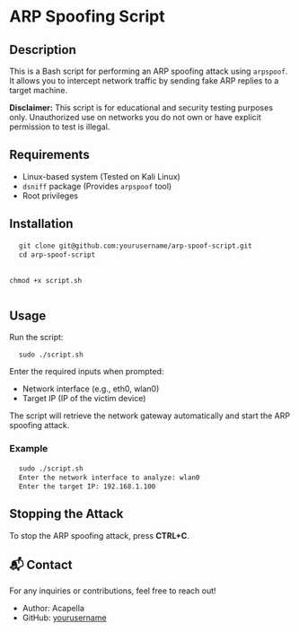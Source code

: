 <h1>ARP Spoofing Script</h1>

<h2>Description</h2>
<p>
  This is a Bash script for performing an ARP spoofing attack using <code>arpspoof</code>. It allows you to intercept network traffic by sending fake ARP replies to a target machine.
</p>

<p><strong>Disclaimer:</strong> This script is for educational and security testing purposes only. Unauthorized use on networks you do not own or have explicit permission to test is illegal.</p>

<h2>Requirements</h2>
<ul>
  <li>Linux-based system (Tested on Kali Linux)</li>
  <li><code>dsniff</code> package (Provides <code>arpspoof</code> tool)</li>
  <li>Root privileges</li>
</ul>

<h2>Installation</h2>
<pre>
  <code>git clone git@github.com:yourusername/arp-spoof-script.git</code>
  <code>cd arp-spoof-script</code>

  <code>chmod +x script.sh</code>
</pre>

<h2>Usage</h2>
<p>Run the script:</p>
<pre>
  <code>sudo ./script.sh</code>
</pre>
<p>Enter the required inputs when prompted:</p>
<ul>
  <li>Network interface (e.g., eth0, wlan0)</li>
  <li>Target IP (IP of the victim device)</li>
</ul>
<p>The script will retrieve the network gateway automatically and start the ARP spoofing attack.</p>

<h3>Example</h3>
<pre>
  <code>sudo ./script.sh</code>
  <code>Enter the network interface to analyze: wlan0</code>
  <code>Enter the target IP: 192.168.1.100</code>
</pre>

<h2>Stopping the Attack</h2>
<p>To stop the ARP spoofing attack, press <strong>CTRL+C</strong>.</p>

<h2>📬 Contact</h2>
<p>For any inquiries or contributions, feel free to reach out!</p>

<ul>
  <li>Author: Acapella</li>
  <li>GitHub: <a href="https://github.com/yourusername" target="_blank">yourusername</a></li>
</ul>